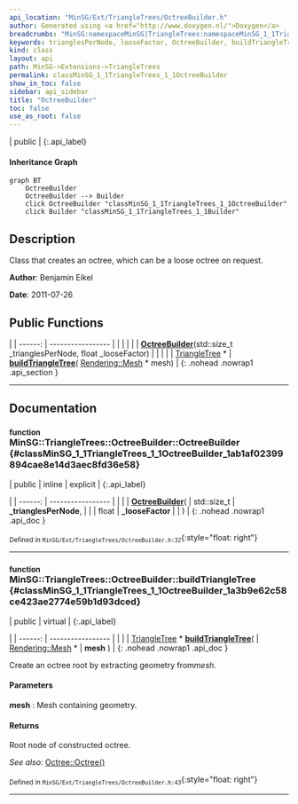 ```yaml
---
api_location: "MinSG/Ext/TriangleTrees/OctreeBuilder.h"
author: Generated using <a href="http://www.doxygen.nl/">Doxygen</a>
breadcrumbs: "MinSG:namespaceMinSG|TriangleTrees:namespaceMinSG_1_1TriangleTrees"
keywords: trianglesPerNode, looseFactor, OctreeBuilder, buildTriangleTree
kind: class
layout: api
path: MinSG->Extensions->TriangleTrees
permalink: classMinSG_1_1TriangleTrees_1_1OctreeBuilder
show_in_toc: false
sidebar: api_sidebar
title: "OctreeBuilder"
toc: false
use_as_root: false
---
```


| public |
{:.api_label}

#### Inheritance Graph

```mermaid
graph BT
	OctreeBuilder
	OctreeBuilder --> Builder
	click OctreeBuilder "classMinSG_1_1TriangleTrees_1_1OctreeBuilder"
	click Builder "classMinSG_1_1TriangleTrees_1_1Builder"
```

## Description



Class that creates an octree, which can be a loose octree on request.



**Author**: Benjamin Eikel



**Date**: 2011-07-26





## Public Functions

|
| ------: | ----------------- |
|  | |
|  | **[OctreeBuilder](#classMinSG_1_1TriangleTrees_1_1OctreeBuilder_1ab1af02399894cae8e14d3aec8fd36e58)**(std::size_t _trianglesPerNode, float _looseFactor) |
|  | |
| [TriangleTree](classMinSG_1_1TriangleTrees_1_1TriangleTree) * | **[buildTriangleTree](#classMinSG_1_1TriangleTrees_1_1OctreeBuilder_1a3b9e62c58ce423ae2774e59b1d93dced)**( [Rendering::Mesh](classRendering_1_1Mesh) * mesh) |
{: .nohead .nowrap1 .api_section }


-------------------------------------------------------------------

## Documentation

### <small>function</small><br/> MinSG::TriangleTrees::OctreeBuilder::OctreeBuilder {#classMinSG_1_1TriangleTrees_1_1OctreeBuilder_1ab1af02399894cae8e14d3aec8fd36e58}

| public | inline | explicit |
{:.api_label}

|
| ------: | ----------------- |
|  |
|  **[OctreeBuilder](#classMinSG_1_1TriangleTrees_1_1OctreeBuilder_1ab1af02399894cae8e14d3aec8fd36e58)**( | std::size_t | **_trianglesPerNode**, |
| | float | **_looseFactor** |
|   ) |
{: .nohead .nowrap1 .api_doc }





<sub>Defined in `MinSG/Ext/TriangleTrees/OctreeBuilder.h:32`</sub>{:style="float: right"}

-------------------------------------------------------------------

### <small>function</small><br/> MinSG::TriangleTrees::OctreeBuilder::buildTriangleTree {#classMinSG_1_1TriangleTrees_1_1OctreeBuilder_1a3b9e62c58ce423ae2774e59b1d93dced}

| public | virtual |
{:.api_label}

|
| ------: | ----------------- |
|  |
| [TriangleTree](classMinSG_1_1TriangleTrees_1_1TriangleTree) * **[buildTriangleTree](#classMinSG_1_1TriangleTrees_1_1OctreeBuilder_1a3b9e62c58ce423ae2774e59b1d93dced)**( |  [Rendering::Mesh](classRendering_1_1Mesh) * | **mesh** ) |
{: .nohead .nowrap1 .api_doc }



Create an octree root by extracting geometry from*mesh*.


#### Parameters
**mesh**
:  Mesh containing geometry.




#### Returns
Root node of constructed octree.



*See also*:  [Octree::Octree()](classMinSG_1_1TriangleTrees_1_1Octree#classMinSG_1_1TriangleTrees_1_1Octree_1abfced216d408eb85873a6e003896032e) 





<sub>Defined in `MinSG/Ext/TriangleTrees/OctreeBuilder.h:43`</sub>{:style="float: right"}

-------------------------------------------------------------------

